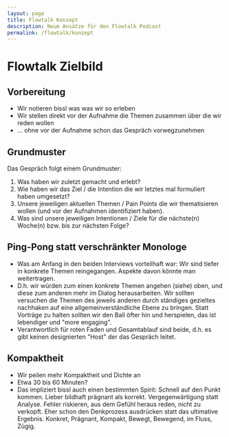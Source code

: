 ```yaml
---
layout: page
title: Flowtalk Konzept
description: Neue Ansätze für den Flowtalk Podcast
permalink: /flowtalk/konzept
---
```


# Flowtalk Zielbild

## Vorbereitung

* Wir notieren bissl was was wir so erleben
* Wir stellen direkt vor der Aufnahme die Themen zusammen über die wir reden wollen
* ... ohne vor der Aufnahme schon das Gespräch vorwegzunehmen

## Grundmuster

Das Gespräch folgt einem Grundmuster:

1. Was haben wir zuletzt gemacht und erlebt?
2. Wie haben wir das Ziel / die Intention die wir letztes mal formuliert haben umgesetzt?
3. Unsere jeweiligen aktuellen Themen / Pain Points die wir thematisieren wollen (und vor der Aufnahmen identifiziert haben).
4. Was sind unsere jeweiligen Intentionen / Ziele für die nächste(n) Woche(n) bzw. bis zur nächsten Folge?

## Ping-Pong statt verschränkter Monologe

* Was am Anfang in den beiden Interviews vorteilhaft war: Wir sind tiefer in konkrete Themen reingegangen. Aspekte davon könnte man weitertragen.
* D.h. wir würden zum einen konkrete Themen angehen (siehe) oben, und diese zum anderen mehr im Dialog herausarbeiten. Wir sollten versuchen die Themen des jeweils anderen durch ständiges gezieltes nachhaken auf eine allgemeinverständliche Ebene zu bringen. Statt Vorträge zu halten sollten wir den Ball öfter hin und herspielen, das ist lebendiger und "more engaging".
* Verantwortlich für roten Faden und Gesamtablauf sind beide, d.h. es gibt keinen designierten "Host" der das Gespräch leitet.

## Kompaktheit

* Wir peilen mehr Kompaktheit und Dichte an
* Etwa 30 bis 60 Minuten?
* Das impliziert bissl auch einen bestimmten Spirit: Schnell auf den Punkt kommen. Lieber bildhaft prägnant als korrekt. Vergegenwärtigung statt Analyse. Fehler riskieren, aus dem Gefühl heraus reden, nicht zu verkopft. Eher schon den Denkprozess ausdrücken statt das ultimative Ergebnis. Konkret, Prägnant, Kompakt, Bewegt, Bewegend, im Fluss, Zügig.